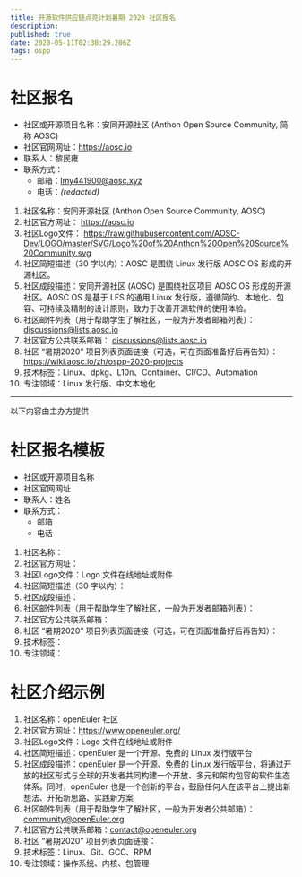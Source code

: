 ```yaml
---
title: 开源软件供应链点亮计划暑期 2020 社区报名
description: 
published: true
date: 2020-05-11T02:30:29.206Z
tags: ospp
---
```


# 社区报名

- 社区或开源项目名称：安同开源社区 (Anthon Open Source Community, 简称 AOSC)
- 社区官网网址：https://aosc.io
- 联系人：黎民雍
- 联系方式：
  - 邮箱：lmy441900@aosc.xyz
  - 电话：_(redacted)_

1. 社区名称：安同开源社区 (Anthon Open Source Community, AOSC)
2. 社区官方网址： https://aosc.io
3. 社区Logo文件： https://raw.githubusercontent.com/AOSC-Dev/LOGO/master/SVG/Logo%20of%20Anthon%20Open%20Source%20Community.svg
4. 社区简短描述（30 字以内）：AOSC 是围绕 Linux 发行版 AOSC OS 形成的开源社区。
5. 社区成段描述：安同开源社区 (AOSC) 是围绕社区项目 AOSC OS 形成的开源社区。AOSC OS 是基于 LFS 的通用 Linux 发行版，遵循简约、本地化、包容、可持续及精制的设计原则，致力于改善开源软件的使用体验。
6. 社区邮件列表（用于帮助学生了解社区，一般为开发者邮箱列表）： discussions@lists.aosc.io
7. 社区官方公共联系邮箱： discussions@lists.aosc.io
8. 社区 “暑期2020” 项目列表页面链接（可选，可在页面准备好后再告知）： https://wiki.aosc.io/zh/ospp-2020-projects
9. 技术标签：Linux、dpkg、L10n、Container、CI/CD、Automation
10. 专注领域：Linux 发行版、中文本地化

---

以下内容由主办方提供

# 社区报名模板

- 社区或开源项目名称
- 社区官网网址
- 联系人：姓名
- 联系方式：
  - 邮箱
  - 电话

1. 社区名称：
2. 社区官方网址：
3. 社区Logo文件：Logo 文件在线地址或附件
4. 社区简短描述（30 字以内）：
5. 社区成段描述：
6. 社区邮件列表（用于帮助学生了解社区，一般为开发者邮箱列表）：  
7. 社区官方公共联系邮箱：
8. 社区 “暑期2020” 项目列表页面链接（可选，可在页面准备好后再告知）：
9. 技术标签：
10. 专注领域：

# 社区介绍示例

1. 社区名称：openEuler 社区
2. 社区官方网址：https://www.openeuler.org/
3. 社区Logo文件：Logo 文件在线地址或附件
4. 社区简短描述：openEuler 是一个开源、免费的 Linux 发行版平台
5. 社区成段描述：openEuler 是一个开源、免费的 Linux 发行版平台，将通过开放的社区形式与全球的开发者共同构建一个开放、多元和架构包容的软件生态体系。同时，openEuler 也是一个创新的平台，鼓励任何人在该平台上提出新想法、开拓新思路、实践新方案
6. 社区邮件列表（用于帮助学生了解社区，一般为开发者公共邮箱）：community@openEuler.org  
7. 社区官方公共联系邮箱：contact@openeuler.org
8. 社区 “暑期2020” 项目列表页面链接：
9. 技术标签：Linux、Git、GCC、RPM
10. 专注领域：操作系统、内核、包管理
